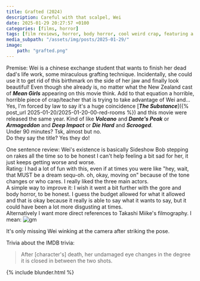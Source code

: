 ```yaml
---
title: Grafted (2024)
description: Careful with that scalpel, Wei
date: 2025-01-29 20:27:57 +0100
categories: [films, horror]
tags: [film reviews, horror, body horror, cool weird crap, featuring a dog, ñam ñam qué rico, they say the title]
media_subpath: "/assets/img/posts/2025-01-29/"
image:
    path: "grafted.png"
---
```

<span class="reviewsection">Premise:</span> Wei is a chinese exchange student that wants to finish her dead dad's life work, some miraculous grafting technique. Incidentally, she could use it to get rid of this birthmark on the side of her jaw and finally look beautiful! Even though she already is, no matter what the New Zealand cast of ***Mean Girls*** appearing on this movie think. Add to that equation a horrible, horrible piece of crap/teacher that is trying to take advantage of Wei and...<br/>Yes, I'm forced by law to say it's a huge coincidence [***The Substance***]({% post_url 2025-01-20/2025-01-20-00-red-rooms %}) and this movie were released the same year. Kind of like ***Volcano*** and ***Dante's Peak*** or ***Armageddon*** and ***Deep Impact*** or ***Die Hard*** and ***Scrooged***.<br/>
<span class="reviewsection">Under 90 minutes?</span> Tsk, almost but no.<br/>
<span class="reviewsection">Do they say the title?</span> Yes they do!

<span class="reviewsection">One sentence review:</span> Wei's existence is basically Sideshow Bob stepping on rakes all the time so to be honest I can't help feeling a bit sad for her, it just keeps getting worse and worse.<br/>
<span class="reviewsection">Rating:</span> I had a lot of fun with this, even if at times you were like "hey, wait, that MUST be a dream sequ-oh. oh, okay, moving on" because of the tone changes or who cares. I really liked the three main actors.<br/>
<span class="reviewsection">A simple way to improve it:</span> I wish it went a bit further with the gore and body horror, to be honest. I guess the budget allowed for what it allowed and that is okay because it really is able to say what it wants to say, but it could have been a lot more disgusting at times.<br/>Alternatively I want more direct references to Takashi Miike's filmography. I mean:
![gm](grafted-01.png)

It's only missing Wei winking at the camera after striking the pose.

<span class="reviewsection">Trivia about the IMDB trivia:</span>
> After [character's] death, her undamaged eye changes in the degree it is closed in between the two shots.

{% include blunder.html %}